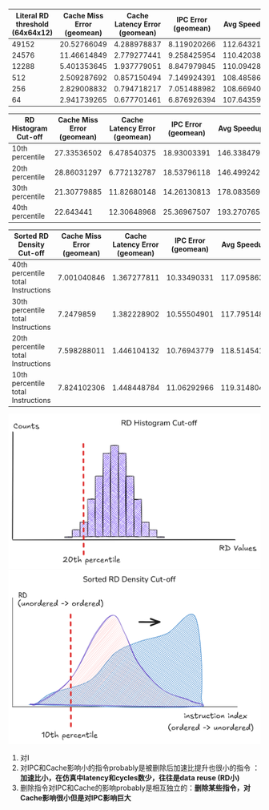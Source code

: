 
| Literal RD threshold (64x64x12) | Cache Miss Error (geomean) | Cache Latency Error (geomean) | IPC Error (geomean) | Avg Speedup | Avg Instr Reduction  |
|-------------------------|----------------------------|-------------------------------|---------------------|-------------|----------------------|
| 49152                   | 20.52766049                | 4.288978837                   | 8.119020266         | 112.643219  | 15.23203454          |
| 24576                   | 11.46614849                | 2.779277441                   | 9.258425954         | 110.4203876 | 14.11482383          |
| 12288                   | 5.401353645                | 1.937779051                   | 8.847979845         | 110.0942809 | 13.07478774          |
| 512                     | 2.509287692                | 0.857150494                   | 7.149924391         | 108.4858667 | 10.72975028          |
| 256                     | 2.829008832                | 0.794718217                   | 7.051488982         | 108.6694079 | 10.56544998          |
| 64                      | 2.941739265                | 0.677701461                   | 6.876926394         | 107.6435901 | 10.29106503          |

| RD Histogram Cut-off | Cache Miss Error (geomean) | Cache Latency Error (geomean) | IPC Error (geomean) | Avg Speedup | Avg Instr Reduction  |
|----------------------|-------------|---------------|-------------|-------------|----------------|
| 10th percentile      | 27.33536502 | 6.478540375   | 18.93003391 | 146.3384793 | 18.38060444    |
| 20th percentile      | 28.86031297 | 6.772132787   | 18.53796118 | 146.4992429 | 18.66504081    |
| 30th percentile      | 21.30779885 | 11.82680148   | 14.26130813 | 178.0835691 | 19.65638909    |
| 40th percentile      | 22.643441   | 12.30648968   | 25.36967507 | 193.2707652 | 20.50298836    |

| Sorted RD Density Cut-off          | Cache Miss Error (geomean) | Cache Latency Error (geomean) | IPC Error (geomean) | Avg Speedup | Avg Instr Reduction |
|------------------------------------|----------------------------|-------------------------------|---------------------|-------------|---------------------|
| 40th percentile total Instructions | 7.001040846                | 1.367277811                   | 10.33490331         | 117.0958631 | 13.68665289         |
| 30th percentile total Instructions | 7.2479859                  | 1.382228902                   | 10.55504901         | 117.7951487 | 13.971137           |
| 20th percentile total Instructions | 7.598288011                | 1.446104132                   | 10.76943779         | 118.5145418 | 14.25758124         |
| 10th percentile total Instructions | 7.824102306                | 1.448448784                   | 11.06292966         | 119.314804  | 14.61326432         |


![输入图片说明](https://raw.githubusercontent.com/JakeFlasher/stackedit-app-data/refs/heads/master/img/Camouflage/rd_hist.png) 
![输入图片说明](https://raw.githubusercontent.com/JakeFlasher/stackedit-app-data/refs/heads/master/img/Camouflage/rd_density.png)


1. 对I
2. 对IPC和Cache影响小的指令probably是被删除后加速比提升也很小的指令 ：**加速比小，在仿真中latency和cycles数少，往往是data reuse (RD小)**
3. 删除指令对IPC和Cache的影响probably是相互独立的：**删除某些指令，对Cache影响很小但是对IPC影响巨大**

<!--stackedit_data:
eyJoaXN0b3J5IjpbLTg2MjEzNDg5OCwxODYzMjU5NzkzLC00OD
cxODM1MzksLTEzNjIzMTgwMywtODcyMTY3MywtMTkxMDkyMjE4
MywyMDk2ODAwODIzXX0=
-->